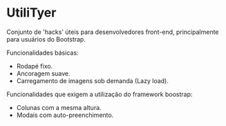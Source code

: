 # UtiliTyer

Conjunto de 'hacks' úteis para desenvolvedores front-end, principalmente para usuários do Bootstrap.

Funcionalidades básicas:

* Rodapé fixo.
* Ancoragem suave.
* Carregamento de imagens sob demanda (Lazy load).

Funcionalidades que exigem a utilização do framework boostrap:

* Colunas com a mesma altura.
* Modais com auto-preenchimento.

